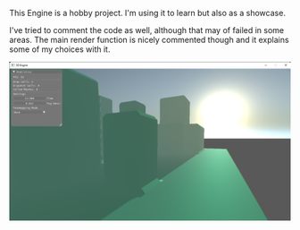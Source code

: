 
This Engine is a hobby project. I'm using it to learn but also as a showcase.


I've tried to comment the code as well, although that may of failed in some areas. 
The main render function is nicely commented though and it explains some of my choices with it. 


![Current Progress Of the engine on August 4th 2022](https://github.com/Progalt/HobbyEngine/blob/master/Images/3DEngineShowcase-August4.png)